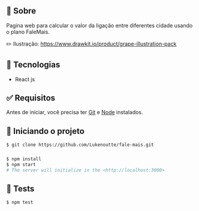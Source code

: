 ## 🎯 Sobre

Pagina web para calcular o valor da ligação entre diferentes cidade usando o plano FaleMais.

✏️ Ilustração: https://www.drawkit.io/product/grape-illustration-pack

## 🚀 Tecnologias

- React js

## ✅ Requisitos

Antes de iniciar, você precisa ter [Git](https://git-scm.com) e [Node](https://nodejs.org/en/) instalados.

## 🔌 Iniciando o projeto
```bash
$ git clone https://github.com/Lukenoutte/fale-mais.git
```

### 

```bash
$ npm install
$ npm start
# The server will initialize in the <http://localhost:3000>
```
## 🔧 Tests

```bash
$ npm test
```

